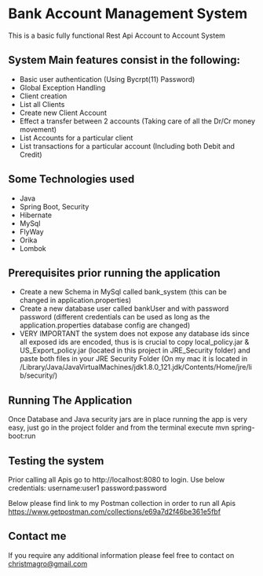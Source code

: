 # Bank Account Management System

This is a basic fully functional Rest Api Account to Account System
 
## System Main features consist in the following:

- Basic user authentication (Using Bycrpt(11) Password)
- Global Exception Handling
- Client creation 
- List all Clients
- Create new Client Account
- Effect a transfer between 2 accounts (Taking care of all the Dr/Cr money movement)
- List Accounts for a particular client
- List transactions for a particular account (Including both Debit and Credit) 

## Some Technologies used
- Java
- Spring Boot, Security
- Hibernate
- MySql
- FlyWay
- Orika
- Lombok


## Prerequisites prior running the application
- Create a new Schema in MySql called bank_system (this can be changed in application.properties)
- Create a new database user called bankUser and with password password (different credentials can be used as long as the application.properties database config are changed)
- VERY IMPORTANT the system does not expose any database ids since all exposed ids are encoded, thus is is crucial to copy local_policy.jar & US_Export_policy.jar (located in this project in JRE_Security folder) and paste both files in your JRE Security Folder (On my mac it is located in /Library/Java/JavaVirtualMachines/jdk1.8.0_121.jdk/Contents/Home/jre/lib/security/)


## Running The Application
Once Database and Java security jars are in place running the app is very easy, just go in the project folder and from the terminal execute mvn spring-boot:run

## Testing the system
Prior calling all Apis go to http://localhost:8080 to login. 
Use below credentials:
username:user1
password:password

Below please find link to my Postman collection in order to run all Apis
https://www.getpostman.com/collections/e69a7d2f46be361e5fbf


## Contact me
If you require any additional information please feel free to contact on christmagro@gmail.com